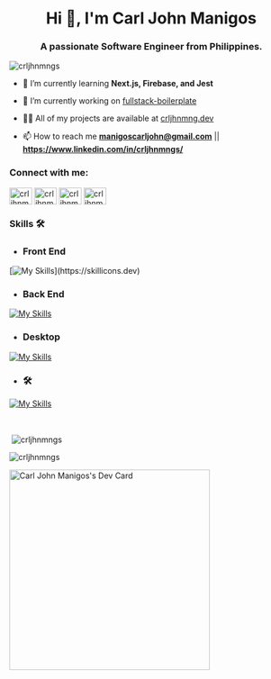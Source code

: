 <h1 align="center">Hi 👋, I'm Carl John Manigos</h1>
<h3 align="center">A passionate Software Engineer from Philippines.</h3>

<p align="left"> <img src="https://komarev.com/ghpvc/?username=crljhnmngs&label=Profile%20views&color=0e75b6&style=flat" alt="crljhnmngs" /> </p>

- 🌱 I’m currently learning **Next.js, Firebase, and Jest**

- 🔭 I’m currently working on [fullstack-boilerplate](https://github.com/crljhnmngs/fullstack-boilerplate)

- 👨‍💻 All of my projects are available at [crljhnmng.dev](https://crljhnmng.dev/)

- 📫 How to reach me **manigoscarljohn@gmail.com** || **https://www.linkedin.com/in/crljhnmngs/**

<h3 align="left">Connect with me:</h3>
<p align="left">
<a href="https://twitter.com/crljhnmngs" target="blank"><img align="center" src="https://raw.githubusercontent.com/rahuldkjain/github-profile-readme-generator/master/src/images/icons/Social/twitter.svg" alt="crljhnmngs" height="30" width="40" /></a>
<a href="https://linkedin.com/in/crljhnmngs" target="blank"><img align="center" src="https://raw.githubusercontent.com/rahuldkjain/github-profile-readme-generator/master/src/images/icons/Social/linked-in-alt.svg" alt="crljhnmngs" height="30" width="40" /></a>
<a href="https://fb.com/crljhnmngs" target="blank"><img align="center" src="https://raw.githubusercontent.com/rahuldkjain/github-profile-readme-generator/master/src/images/icons/Social/facebook.svg" alt="crljhnmngs" height="30" width="40" /></a>
<a href="https://www.leetcode.com/crljhnmngs" target="blank"><img align="center" src="https://raw.githubusercontent.com/rahuldkjain/github-profile-readme-generator/master/src/images/icons/Social/leet-code.svg" alt="crljhnmngs" height="30" width="40" /></a>
</p>

<h3> Skills 🛠️</h3> 

- <h3> Front End </h3> 

[![My Skills](https://skillicons.dev/icons?i=react,ts,vite,redux,jest,html,css,js,sass,tailwind,mui,bootstrap,)](https://skillicons.dev)

 - <h3> Back End </h3> 

[![My Skills](https://skillicons.dev/icons?i=express,nodejs,mongodb,dotnet,cs,php,cpp,mysql,firebase)](https://skillicons.dev)

- <h3> Desktop </h3>

[![My Skills](https://skillicons.dev/icons?i=cs,mysql)](https://skillicons.dev)

- <h3> 🛠️</h3> 

[![My Skills](https://skillicons.dev/icons?i=git,npm,postman,vscode,visualstudio)](https://skillicons.dev)

<br>

<p>&nbsp;<img align="center" src="https://github-readme-stats.vercel.app/api?username=crljhnmngs&theme=noctis_minimus&show_icons=true&locale=en" alt="crljhnmngs" /></p>

<p><img align="center" src="https://github-readme-streak-stats.herokuapp.com/?user=crljhnmngs&theme=noctis_minimus&" alt="crljhnmngs" /></p>

<a href="https://app.daily.dev/crljhnmngs"><img src="https://api.daily.dev/devcards/v2/7rUNevLkayJ2KBiI7MsCO.png?r=ifl&type=default" width="356" alt="Carl John Manigos's Dev Card"/></a>
